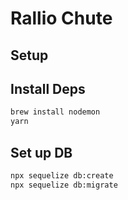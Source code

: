 # Rallio Chute

## Setup

## Install Deps

```sh
brew install nodemon
yarn
```

## Set up DB

```sh
npx sequelize db:create
npx sequelize db:migrate
```
